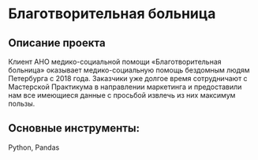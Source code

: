 # **Благотворительная больница**

## **Описание проекта**
Клиент АНО медико-социальной помощи «Благотворительная больница» оказывает медико-социальную помощь бездомным людям Петербурга с 2018 года. Заказчики уже долгое время сотрудничают с Мастерской Практикума в направлении маркетинга и предоставили нам все имеющиеся данные с просьбой извлечь из них максимум пользы.


## **Основные инструменты:**
Python, Pandas

